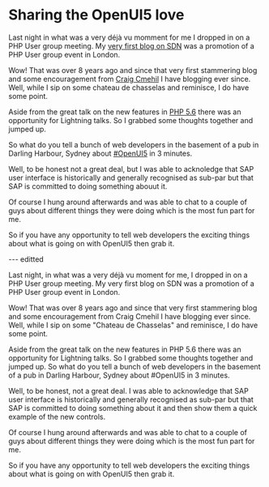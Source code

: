# Sharing the OpenUI5 love

Last night in what was a very déjà vu momment for me I dropped in on a PHP User group meeting. My [very first blog on SDN](http://scn.sap.com/people/nigel.james/blog/2006/08/02/php-london-usergroup-meeting) was a promotion of a PHP User group event in London. 

Wow! That was over 8 years ago and since that very first stammering blog and some encouragement from [Craig Cmehil]() I have blogging ever since. Well, while I sip on some chateau de chasselas and reminisce, I do have some point.

Aside from the great talk on the new features in [PHP 5.6](http://php.net/manual/en/migration56.new-features.php) there was an opportunity for Lightning talks. So I grabbed some thoughts together and jumped up.

So what do you tell a bunch of web developers in the basement of a pub in Darling Harbour, Sydney about [#OpenUI5](https://twitter.com/search?q=%23openui5) in 3 minutes.

Well, to be honest not a great deal, but I was able to acknoledge that SAP user interface is historically and generally recognised as sub-par but that SAP is committed to doing something abouut it. 

Of course I hung around afterwards and was able to chat to a couple of guys about different things they were doing which is the most fun part for me.

So if you have any opportunity to tell web developers the exciting things about what is going on with OpenUI5 then grab it.


--- editted

Last night, in what was a very déjà vu moment for me, I dropped in on a PHP User group meeting. My very first blog on SDN was a promotion of a PHP User group event in London.

Wow! That was over 8 years ago and since that very first stammering blog and some encouragement from Craig Cmehil I have blogging ever since. Well, while I sip on some "Chateau de Chasselas" and reminisce, I do have some point.

Aside from the great talk on the new features in PHP 5.6 there was an opportunity for Lightning talks. So I grabbed some thoughts together and jumped up.
So what do you tell a bunch of web developers in the basement of a pub in Darling Harbour, Sydney about #OpenUI5 in 3 minutes.

Well, to be honest, not a great deal. I was able to acknowledge that SAP user interface is historically and generally recognised as sub-par but that SAP is committed to doing something about it and then show them a quick example of the new controls.

Of course I hung around afterwards and was able to chat to a couple of guys about different things they were doing which is the most fun part for me.

So if you have any opportunity to tell web developers the exciting things about what is going on with OpenUI5 then grab it.